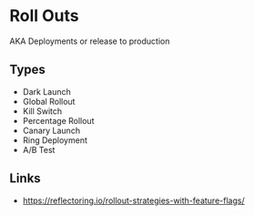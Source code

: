 # Roll Outs

AKA Deployments or release to production

## Types

- Dark Launch
- Global Rollout
- Kill Switch
- Percentage Rollout
- Canary Launch
- Ring Deployment
- A/B Test

## Links

- https://reflectoring.io/rollout-strategies-with-feature-flags/
